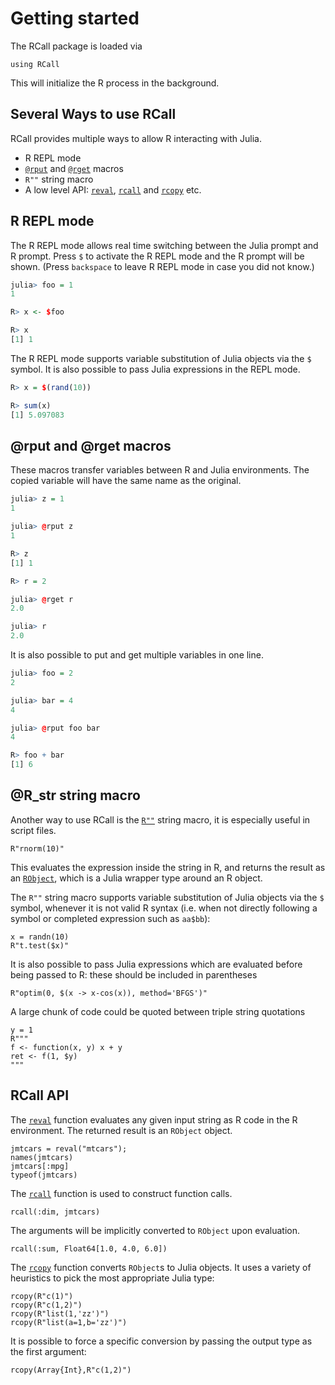 # Getting started

The RCall package is loaded via

```@repl 1
using RCall
```

This will initialize the R process in the background.


## Several Ways to use RCall

RCall provides multiple ways to allow R interacting with Julia. 

- R REPL mode
- [`@rput`](@ref) and [`@rget`](@ref) macros
- `R""` string macro
- A low level API: [`reval`](@ref), [`rcall`](@ref) and [`rcopy`](@ref) etc.

## R REPL mode
The R REPL mode allows real time switching between the Julia prompt and R prompt. Press `$` to activate the R REPL mode and the R prompt will be shown. (Press `backspace` to leave R REPL mode in case you did not know.)

```r
julia> foo = 1
1

R> x <- $foo

R> x
[1] 1
```

The R REPL mode supports variable substitution of Julia objects via the `$` symbol. It is also possible to pass Julia expressions in the REPL mode.

```r
R> x = $(rand(10))

R> sum(x)
[1] 5.097083
```

## @rput and @rget macros

These macros transfer variables between R and Julia environments. The copied variable will have the same name as the original.

```r
julia> z = 1
1

julia> @rput z
1

R> z
[1] 1

R> r = 2

julia> @rget r
2.0

julia> r
2.0
```

It is also possible to put and get multiple variables in one line.

```r
julia> foo = 2
2

julia> bar = 4
4

julia> @rput foo bar
4

R> foo + bar
[1] 6
```

## @R_str string macro

Another way to use RCall is the [`R""`](@ref) string macro, it is especially useful in script files.

```@repl 1
R"rnorm(10)"
```

This evaluates the expression inside the string in R, and returns the result as an [`RObject`](@ref), which is a Julia wrapper type around an R object.

The `R""` string macro supports variable substitution of Julia objects via the `$` symbol, whenever it is not valid R syntax (i.e. when not directly following a symbol or completed expression such as `aa$bb`):

```@repl 1
x = randn(10)
R"t.test($x)"
```

It is also possible to pass Julia expressions which are evaluated before being passed to R: these should be included in parentheses

```@repl 1
R"optim(0, $(x -> x-cos(x)), method='BFGS')"
```

A large chunk of code could be quoted between triple string quotations

```@repl 1
y = 1
R"""
f <- function(x, y) x + y
ret <- f(1, $y)
"""
```


## RCall API

The [`reval`](@ref) function evaluates any given input string as R code in the R environment. The returned result is an `RObject` object.

```@repl 1
jmtcars = reval("mtcars");
names(jmtcars)
jmtcars[:mpg]
typeof(jmtcars)
```

The [`rcall`](@ref) function is used to construct function calls.

```@repl 1
rcall(:dim, jmtcars)
```

The arguments will be implicitly converted to `RObject` upon evaluation.

```@repl 1
rcall(:sum, Float64[1.0, 4.0, 6.0])
```

The [`rcopy`](@ref) function converts `RObject`s to Julia objects. It uses a variety of heuristics to pick the most appropriate Julia type:

```@repl 1
rcopy(R"c(1)")
rcopy(R"c(1,2)")
rcopy(R"list(1,'zz')")
rcopy(R"list(a=1,b='zz')")
```

It is possible to force a specific conversion by passing the output type as the first argument:

```@repl 1
rcopy(Array{Int},R"c(1,2)")
```
